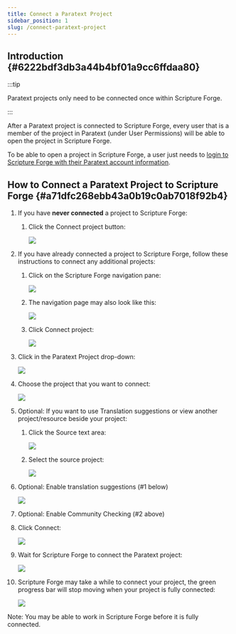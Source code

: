 ```yaml
---
title: Connect a Paratext Project
sidebar_position: 1
slug: /connect-paratext-project
---
```




## Introduction {#6222bdf3db3a44b4bf01a9cc6ffdaa80}


:::tip

Paratext projects only need to be connected once within Scripture Forge.

:::




After a Paratext project is connected to Scripture Forge, every user that is a member of the project in Paratext (under User Permissions) will be able to open the project in Scripture Forge.


To be able to open a project in Scripture Forge, a user just needs to [login to Scripture Forge with their Paratext account information](/log-in).


## How to Connect a Paratext Project to Scripture Forge {#a71dfc268ebb43a0b19c0ab7018f92b4}

1. If you have **never connected** a project to Scripture Forge:
	1. Click the Connect project button:

		![](./1018206524.png)

1. If you have already connected a project to Scripture Forge, follow these instructions to connect any additional projects:
	1. Click on the Scripture Forge navigation pane:

		![](./2047383099.png)

	2. The navigation page may also look like this:

		![](./1907136141.png)

	3. Click Connect project:

		![](./1835033831.png)

1. Click in the Paratext Project drop-down:

	![](./1713384110.png)

1. Choose the project that you want to connect:

	![](./1850533714.png)

1. Optional: If you want to use Translation suggestions or view another project/resource beside your project:
	1. Click the Source text area:

		![](./2025046252.png)

	2. Select the source project:

		![](./635850712.png)

1. Optional: Enable translation suggestions (#1 below)

	![](./1721673901.png)

1. Optional: Enable Community Checking (#2 above)
1. Click Connect:

	![](./248008106.png)

1. Wait for Scripture Forge to connect the Paratext project:

	![](./1438398026.png)

1. Scripture Forge may take a while to connect your project, the green progress bar will stop moving when your project is fully connected:

	![](./881669327.png)


Note: You may be able to work in Scripture Forge before it is fully connected.

